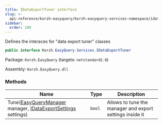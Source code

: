 ```yaml
---
title: IDataExportTuner interface
slug: >-
  api-reference/korzh-easyquery/korzh-easyquery-services-namespace/idataexporttuner-interface
sidebar:
  order: 100
---
```


Defines the interaces for "data export tuner" classes
```csharp
public interface Korzh.EasyQuery.Services.IDataExportTuner

```
Package: `Korzh.EasyQuery` (targets: `netstandard2.0`)

Assembly: `Korzh.EasyQuery.dll`

### Methods

| Name | Type | Description | 
| --- | --- | --- | 
| Tune([EasyQueryManager](///easyquery/docs/api-reference/korzh-easyquery/korzh-easyquery-services-namespace/easyquerymanager-class) manager, [IDataExportSettings](///easyquery/docs/api-reference/easydata-core/easydata-export-namespace/idataexportsettings-interface) settings) | `bool` | Allows to tune the manager and export settings inside it |
